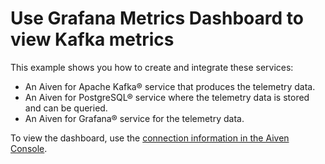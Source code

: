 # Use Grafana Metrics Dashboard to view Kafka metrics

This example shows you how to create and integrate these services:

* An Aiven for Apache Kafka® service that produces the telemetry data.
* An Aiven for PostgreSQL® service where the telemetry data is stored and can be queried.
* An Aiven for Grafana® service for the telemetry data.

To view the dashboard, use the
[connection information in the Aiven Console](https://aiven.io/docs/products/grafana/howto/log-in).